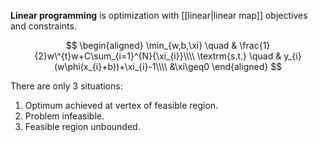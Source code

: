 **Linear programming** is optimization with [[linear|linear map]] objectives and constraints. 

$$
\begin{aligned}
\min_{w,b,\xi} \quad & \frac{1}{2}w\^{t}w+C\sum_{i=1}^{N}{\xi_{i}}\\\\
\textrm{s.t.} \quad & y_{i}(w\phi(x_{i}+b))+\xi_{i}-1\\\\
  &\xi\geq0    
\end{aligned}
$$

There are only 3 situations:

1. Optimum achieved at vertex of feasible region.
2. Problem infeasible.
3. Feasible region unbounded.
